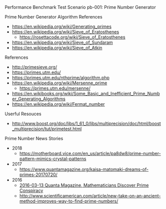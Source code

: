 Performance Benchmark Test Scenario
pb-001: Prime Number Generator

Prime Number Generator Algorithm References
* https://en.wikipedia.org/wiki/Generating_primes
* https://en.wikipedia.org/wiki/Sieve_of_Eratosthenes
	* https://rosettacode.org/wiki/Sieve_of_Eratosthenes
* https://en.wikipedia.org/wiki/Sieve_of_Sundaram
* https://en.wikipedia.org/wiki/Sieve_of_Atkin


References
* http://primesieve.org/
* https://primes.utm.edu/
* https://primes.utm.edu/nthprime/algorithm.php
* https://en.wikipedia.org/wiki/Mersenne_prime
	* https://primes.utm.edu/mersenne/
* https://en.wikibooks.org/wiki/Some_Basic_and_Inefficient_Prime_Number_Generating_Algorithms 
* https://en.wikipedia.org/wiki/Fermat_number

Userful Resouces
* http://www.boost.org/doc/libs/1_61_0/libs/multiprecision/doc/html/boost_multiprecision/tut/primetest.html


Prime Number News Stories
* 2018 
  * https://motherboard.vice.com/en_us/article/pa8dw8/prime-number-pattern-mimics-crystal-patterns
* 2017
  * https://www.quantamagazine.org/kaisa-matomaki-dreams-of-primes-20170720/
* 2016
  * [2016-03-13 Quanta Magazine, Mathematicians Discover Prime Conspiracy](https://www.quantamagazine.org/20160313-mathematicians-discover-prime-conspiracy)
  * http://www.scientificamerican.com/article/new-take-on-an-ancient-method-improves-way-to-find-prime-numbers/


